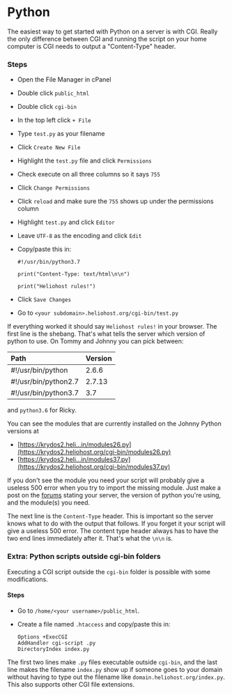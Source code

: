 # Python

The easiest way to get started with Python on a server is with CGI. Really the only difference between CGI and running the script on your home computer is CGI needs to output a "Content-Type" header.

### Steps

* Open the File Manager in cPanel
* Double click `public_html`
* Double click `cgi-bin`
* In the top left click `+ File`
* Type `test.py` as your filename
* Click `Create New File`
* Highlight the `test.py` file and click `Permissions`
* Check execute on all three columns so it says `755`
* Click `Change Permissions`
* Click `reload` and make sure the `755` shows up under the permissions column
* Highlight `test.py` and click `Editor`
* Leave `UTF-8` as the encoding and click `Edit`
* Copy/paste this in:

  ```text
  #!/usr/bin/python3.7

  print("Content-Type: text/html\n\n")

  print("Heliohost rules!")
  ```

* Click `Save Changes`
* Go to `<your subdomain>.heliohost.org/cgi-bin/test.py`

If everything worked it should say `Heliohost rules!` in your browser. The first line is the shebang. That's what tells the server which version of python to use. On Tommy and Johnny you can pick between:

| Path | Version |
| :--- | :--- |
| \#!/usr/bin/python | 2.6.6 |
| \#!/usr/bin/python2.7 | 2.7.13 |
| \#!/usr/bin/python3.7 | 3.7 |

and `python3.6` for Ricky.

You can see the modules that are currently installed on the Johnny Python versions at

* [https://krydos2.heli...in/modules26.py](https://krydos2.heliohost.org/cgi-bin/modules26.py)
* [https://krydos2.heli...in/modules37.py](https://krydos2.heliohost.org/cgi-bin/modules37.py)

If you don't see the module you need your script will probably give a useless 500 error when you try to import the missing module. Just make a post on the [forums](https://www.helionet.org/index/forum/45-customer-service/) stating your server, the version of python you're using, and the module\(s\) you need.  
  
The next line is the `Content-Type` header. This is important so the server knows what to do with the output that follows. If you forget it your script will give a useless 500 error. The content type header always has to have the two end lines immediately after it. That's what the `\n\n` is.

### Extra: Python scripts outside cgi-bin folders

Executing a CGI script outside the `cgi-bin` folder is possible with some modifications.

#### Steps

* Go to `/home/<your username>/public_html`.
* Create a file named `.htaccess` and copy/paste this in:

  ```
  Options +ExecCGI
  AddHandler cgi-script .py
  DirectoryIndex index.py
  ```

The first two lines make `.py` files executable outside `cgi-bin`, and the last line makes the filename `index.py` show up if someone goes to your domain without having to type out the filename like `domain.heliohost.org/index.py`. This also supports other CGI file extensions.

